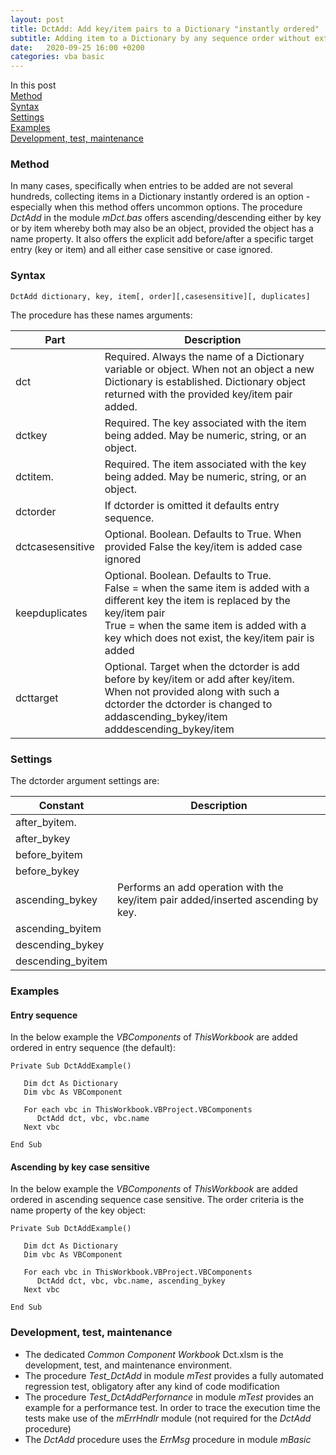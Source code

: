 ```yaml
---
layout: post
title: DctAdd: Add key/item pairs to a Dictionary "instantly ordered"
subtitle: Adding item to a Dictionary by any sequence order without extra sorting
date:   2020-09-25 16:00 +0200
categories: vba basic
---
```


In this post<br>
[Method](#method)<br>
[Syntax](#syntax)<br>
[Settings](#settinhs)<br>
[Examples](#examples)<br>
[Development, test, maintenance](#development-test-maintenance)

### Method
In many cases, specifically when entries to be added are not several hundreds, collecting items in a Dictionary instantly ordered is an option - especially when this method offers uncommon options. The procedure _DctAdd_ in the module _mDct.bas_ offers ascending/descending either by key or by item whereby both may also be an object, provided the object has a name property. It also offers the explicit add before/after a specific target entry (key or item) and all either case sensitive or case ignored.

### Syntax

`DctAdd dictionary, key, item[, order][,casesensitive][, duplicates]`

The procedure has these names arguments:

| Part | Description |
| -------- | ----------- |
| dct      |  	Required. Always the name of a Dictionary variable or object. When not an object a new Dictionary is established. Dictionary object  returned with the provided key/item pair added.|
| dctkey   | Required. The key associated with the item being added. May be numeric, string, or an object.  |
| dctitem. | Required. The item associated with the key being added. May be numeric, string, or an object. |
| dctorder | If dctorder is omitted it defaults entry sequence.   |
| dctcasesensitive | Optional. Boolean. Defaults to True. When provided False the key/item is added case ignored |
| keepduplicates | Optional. Boolean. Defaults to True.<br>False = when the same item is added with a different key the item is replaced by the key/item pair<br>True = when the same item is added with a key which does not exist, the key/item pair is added|
| dcttarget | Optional. Target when the dctorder is add before by key/item or add after key/item. When not provided along with such a dctorder the dctorder is changed to addascending_bykey/item adddescending_bykey/item  |


### Settings

The dctorder argument settings are:

| Constant          	| Description |
| ----------------- | ----------- |
| after_byitem.     | |
| after_bykey       | |
| before_byitem     | |
| before_bykey      | |
| ascending_bykey   | Performs an add operation with the key/item pair added/inserted ascending by key.|
| ascending_byitem  | |
| descending_bykey  | |
| descending_byitem | |


### Examples
#### Entry sequence
In the below example the _VBComponents_ of _ThisWorkbook_ are added ordered in entry sequence (the default):
```vbscript
Private Sub DctAddExample()

   Dim dct As Dictionary
   Dim vbc As VBComponent
   
   For each vbc in ThisWorkbook.VBProject.VBComponents
      DctAdd dct, vbc, vbc.name        
   Next vbc
   
End Sub
```
#### Ascending by key case sensitive
In the below example the _VBComponents_ of _ThisWorkbook_ are added ordered in ascending sequence case sensitive. The order criteria is the name property of the key object:
```vbscript
Private Sub DctAddExample()

   Dim dct As Dictionary
   Dim vbc As VBComponent
   
   For each vbc in ThisWorkbook.VBProject.VBComponents
      DctAdd dct, vbc, vbc.name, ascending_bykey        
   Next vbc
   
End Sub
```

### Development, test, maintenance
- The dedicated _Common Component Workbook_ Dct.xlsm is the development, test, and maintenance environment.
- The procedure _Test\_DctAdd_ in module _mTest_ provides a fully automated regression test, obligatory after any kind of code modification
- The procedure _Test\_DctAddPerfornance_ in module _mTest_ provides an example for a performance test. In order to trace the execution time the tests make use of  the _mErrHndlr_ module (not required for the _DctAdd_ procedure)
- The _DctAdd_ procedure uses the _ErrMsg_ procedure in module _mBasic_
